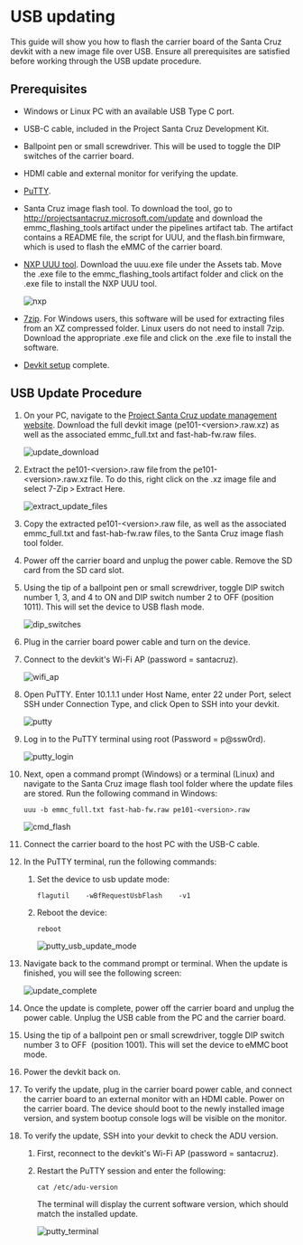 <!---
title: USB updating                        # the article title to show on the browser tab
description: Walks a user through the usb update process for the devkit carrier board (July 2020). 
author: elqu20      # the author's GitHub ID - will be auto-populated if set in settings.json
ms.author: v-elqu     # the author's Microsoft alias (if applicable) - will be auto-populated if set in settings.json
ms.date: {@date}           # the date - will be auto-populated when template is first applied
ms.topic: reference  # the type of article
--->
# USB updating

This guide will show you how to flash the carrier board of the Santa Cruz devkit with a new image file over USB. Ensure all prerequisites are satisfied before working through the USB update procedure.  

## Prerequisites

- Windows or Linux PC with an available USB Type C port.

- USB-C cable, included in the Project Santa Cruz Development Kit.  

- Ballpoint pen or small screwdriver. This will be used to toggle the DIP switches of the carrier board.  

- HDMI cable and external monitor for verifying the update.  

- [PuTTY](https://www.chiark.greenend.org.uk/~sgtatham/putty/latest.html).

- Santa Cruz image flash tool. To download the tool, go to http://projectsantacruz.microsoft.com/update and download the emmc_flashing_tools artifact under the pipelines artifact tab. The artifact contains a README file, the script for UUU, and the flash.bin firmware, which is used to flash the eMMC of the carrier board.  

- [NXP UUU tool](https://github.com/NXPmicro/mfgtools/releases/tag/uuu_1.3.102). Download the uuu.exe file under the Assets tab. Move the .exe file to the emmc_flashing_tools artifact folder and click on the .exe file to install the NXP UUU tool.  

    ![nxp](https://github.com/microsoft/Project-Santa-Cruz-Private-Preview/blob/main/user-guides/updating/images/usb_nxp.png)

- [7zip](https://www.7-zip.org/). For Windows users, this software will be used for extracting files from an XZ compressed folder. Linux users do not need to install 7zip. Download the appropriate .exe file and click on the .exe file to install the software.  

- [Devkit setup](https://github.com/microsoft/Project-Santa-Cruz-Private-Preview/blob/main/user-guides/getting_started/devkit-unboxing-setup.md) complete.

## USB Update Procedure

1. On your PC, navigate to the [Project Santa Cruz update management website](https://app-dev-sc.azurewebsites.net/Download). Download the full devkit image (pe101-\<version>.raw.xz) as well as the associated emmc_full.txt and fast-hab-fw.raw files.

    ![update_download](https://github.com/microsoft/Project-Santa-Cruz-Private-Preview/blob/main/user-guides/updating/images/usb_update_download.png)

1. Extract the pe101-\<version>.raw file from the pe101-\<version>.raw.xz file. To do this, right click on the .xz image file and select 7-Zip > Extract Here.  

    ![extract_update_files](https://github.com/microsoft/Project-Santa-Cruz-Private-Preview/blob/main/user-guides/updating/images/usb_extract_update_files.png)

1. Copy the extracted pe101-\<version>.raw file, as well as the associated emmc_full.txt and fast-hab-fw.raw files, to the Santa Cruz image flash tool folder.  

1. Power off the carrier board and unplug the power cable. Remove the SD card from the SD card slot.  

1. Using the tip of a ballpoint pen or small screwdriver, toggle DIP switch number 1, 3, and 4 to ON and DIP switch number 2 to OFF (position 1011). This will set the device to USB flash mode.

    ![dip_switches](https://github.com/Azure/AI-at-Edge-Preview/blob/main/user_guides/updates/article_images/dip_switches.png)

1. Plug in the carrier board power cable and turn on the device.  

1. Connect to the devkit's Wi-Fi AP (password = santacruz).

    ![wifi_ap](https://github.com/microsoft/Project-Santa-Cruz-Private-Preview/blob/main/user-guides/updating/images/ota_wifi_ap.png)  

1. Open PuTTY. Enter 10.1.1.1 under Host Name, enter 22 under Port, select SSH under Connection Type, and click Open to SSH into your devkit.

    ![putty](https://github.com/microsoft/Project-Santa-Cruz-Private-Preview/blob/main/user-guides/updating/images/ota_putty.png)  

1. Log in to the PuTTY terminal using root (Password = p@ssw0rd).

    ![putty_login](https://github.com/microsoft/Project-Santa-Cruz-Private-Preview/blob/main/user-guides/updating/images/usb_putty_login.png)  

1. Next, open a command prompt (Windows) or a terminal (Linux) and navigate to the Santa Cruz image flash tool folder where the update files are stored. Run the following command in Windows:

    ```console
    uuu -b emmc_full.txt fast-hab-fw.raw pe101-<version>.raw  
    ```

    ![cmd_flash](https://github.com/microsoft/Project-Santa-Cruz-Private-Preview/blob/main/user-guides/updating/images/usb_cmd_flash.png)  

1. Connect the carrier board to the host PC with the USB-C cable.  

1. In the PuTTY terminal, run the following commands:

    1. Set the device to usb update mode:

        ```console
        flagutil    -wBfRequestUsbFlash    -v1
        ```

    1. Reboot the device:

        ```console
        reboot
        ```

        ![putty_usb_update_mode](https://github.com/microsoft/Project-Santa-Cruz-Private-Preview/blob/main/user-guides/updating/images/usb_putty_usb_update_mode.png)

1. Navigate back to the command prompt or terminal. When the update is finished, you will see the following screen:

    ![update_complete](https://github.com/microsoft/Project-Santa-Cruz-Private-Preview/blob/main/user-guides/updating/images/usb_update_complete.png)
  
1. Once the update is complete, power off the carrier board and unplug the power cable. Unplug the USB cable from the PC and the carrier board.  

1. Using the tip of a ballpoint pen or small screwdriver, toggle DIP switch number 3 to OFF  (position 1001). This will set the device to eMMC boot mode.  

1. Power the devkit back on.

1. To verify the update, plug in the carrier board power cable, and connect the carrier board to an external monitor with an HDMI cable. Power on the carrier board. The device should boot to the newly installed image version, and system bootup console logs will be visible on the monitor.

1. To verify the update, SSH into your devkit to check the ADU version.

    1. First, reconnect to the devkit's Wi-Fi AP (password = santacruz).

    1. Restart the PuTTY session and enter the following:

        ```console
        cat /etc/adu-version
        ```

        The terminal will display the current software version, which should match the installed update.

        ![putty_terminal](https://github.com/microsoft/Project-Santa-Cruz-Private-Preview/blob/main/user-guides/updating/images/ota_putty_terminal.png) 